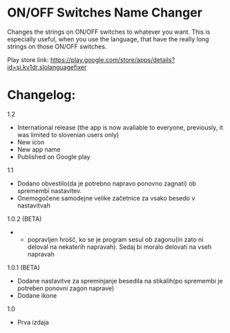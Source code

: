 ON/OFF Switches Name Changer
==================

Changes the strings on ON/OFF switches to whatever you want. This is especially useful, when you use the language, that have the really long strings on those ON/OFF switches.

Play store link: https://play.google.com/store/apps/details?id=si.kv1dr.slolanguagefixer

Changelog:
==================
1.2
- International release (the app is now avaliable to everyone, previously, it was limited to slovenian users only)
- New icon
- New app name
- Published on Google play

1.1
- Dodano obvestilo(da je potrebno napravo ponovno zagnati) ob spremembi nastavitev.
- Onemogočene samodejne velike začetnice za vsako besedo v nastavitvah

1.0.2 (BETA)
- - popravljen hrošč, ko se je program sesul ob zagonu(in zato ni deloval na nekaterih napravah). Sedaj bi moralo delovati na vseh napravah

1.0.1 (BETA)
- Dodane nastavitve za spreminjanje besedila na stikalih(po spremembi je potreben ponovni zagon naprave)
- Dodane ikone

1.0
- Prva izdaja
